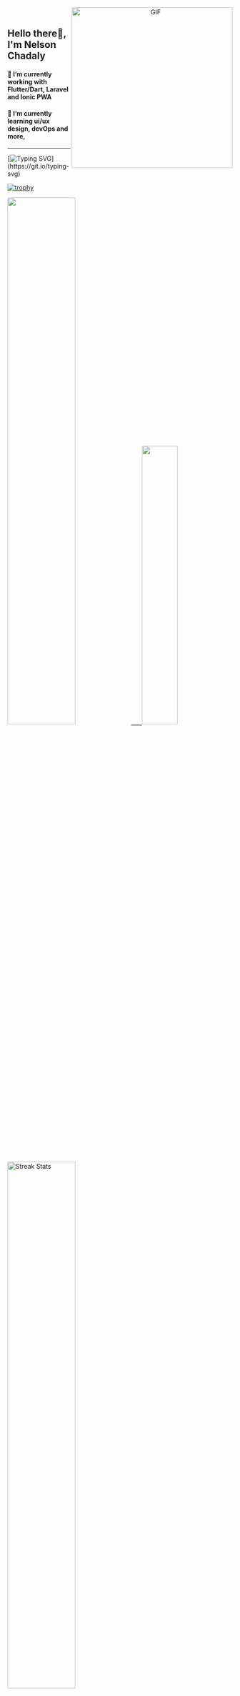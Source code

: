 <div target="_blank" align="center">
  <img align="right" top="500" height="360" width="360" alt="GIF" src="https://cdn-icons-png.flaticon.com/512/2961/2961321.png">
  <br/>
</div>

## Hello there👋, I'm Nelson Chadaly 

#### 🔭 I’m currently working with Flutter/Dart, Laravel and Ionic PWA 
#### 🌱 I’m currently learning ui/ux design, devOps and more, 
---

<div id="badges"  align="left">

[![Typing SVG](https://readme-typing-svg.herokuapp.com?color=63CF15&lines=Do+you+want+to+code+with+me?)](https://git.io/typing-svg)
  </div>   
    
  
[![trophy](https://github-profile-trophy.vercel.app/?username=NelsonChad&margin-w=10&margin-h=10&column=4)](https://github.com/ryo-ma/github-profile-trophy)  

 <p align="left">
  <a href="https://github.com/NelsonChad">
  <img width=55% src="https://github-readme-stats.vercel.app/api?username=NelsonChad&show_icons=true&theme=dracula&include_all_commits=true&count_private=true"/>&nbsp;&nbsp;&nbsp;&nbsp;&nbsp;
  <img  width=40% src="https://github-readme-stats.vercel.app/api/top-langs/?username=CelsoDeCarvalho&layout=compact&langs_count=7&theme=dracula"/>
</p>

  <p align="left">
    <a href="https://github.com/NelsonChad"><img width=55% alt="Streak Stats" src="https://github-readme-streak-stats.herokuapp.com/?user=NelsonChad&theme=dracula"/></a>
   </p>
   
 
 [![Amogh's github activity graph](https://activity-graph.herokuapp.com/graph?username=NelsonChad&bg_color=111111&color=3620f7&line=5a0c99&point=1adbce&area=true&hide_border=true&theme=vue)](https://github.com/ashutosh00710/github-readme-activity-graph)
 
 <!--START_SECTION:waka-->

```text
From: 16 November 2022 - To: 01 April 2023

Total Time: 181 hrs 50 mins

Dart         163 hrs 50 mins ██████████████████████▓░░   90.10 %
TypeScript   11 hrs 3 mins   █▓░░░░░░░░░░░░░░░░░░░░░░░   06.08 %
HTML         3 hrs 17 mins   ▒░░░░░░░░░░░░░░░░░░░░░░░░   01.81 %
YAML         1 hr 6 mins     ░░░░░░░░░░░░░░░░░░░░░░░░░   00.61 %
SCSS         57 mins         ░░░░░░░░░░░░░░░░░░░░░░░░░   00.52 %
PHP          26 mins         ░░░░░░░░░░░░░░░░░░░░░░░░░   00.25 %
```

<!--END_SECTION:waka-->

<div> 
  <a href="https://www.youtube.com/channel/UCCJxgXrV3x_lc4Gw5ogynew" target="_blank"><img src="https://img.shields.io/badge/YouTube-FF0000?style=for-the-badge&logo=youtube&logoColor=white" target="_blank"></a>
  <a href="https://www.linkedin.com/in/nelson-chadali-38747710a/" target="_blank"><img src="https://img.shields.io/badge/-LinkedIn-%230077B5?style=for-the-badge&logo=linkedin&logoColor=white" target="_blank"></a> 
 
  ![Snake animation](https://github.com/NelsonChad/NelsonChad/blob/output/github-contribution-grid-snake.svg)
 
</div>
